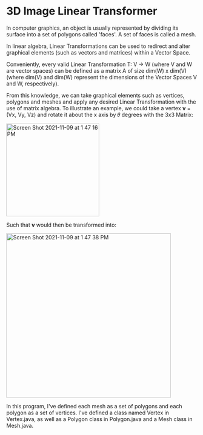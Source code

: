 # 3D Image Linear Transformer

In computer graphics, an object is usually represented by dividing its surface into a set of polygons called 'faces'. A set of faces is called a mesh.

In linear algebra, Linear Transformations can be used to redirect and alter graphical elements (such as vectors and matrices) within a Vector Space.

Conveniently, every valid Linear Transformation T: V -> W (where V and W are vector spaces) can be defined as a matrix A of size dim(W) x dim(V) (where dim(V) and dim(W) represent the dimensions of the Vector Spaces V and W, respectively).

From this knowledge, we can take graphical elements such as vertices, polygons and meshes and apply any desired Linear Transformation with the use of matrix algebra. To illustrate an example, we could take a vertex **v** = (Vx, Vy, Vz) and rotate it about the x axis by 𝜃 degrees with the 3x3 Matrix:

<img width="245" alt="Screen Shot 2021-11-09 at 1 47 16 PM" src="https://user-images.githubusercontent.com/86801013/140985771-2abb2cfe-ec5d-46e4-ac0b-137ff45aa5e5.png">

Such that **v** would then be transformed into:

<img width="434" alt="Screen Shot 2021-11-09 at 1 47 38 PM" src="https://user-images.githubusercontent.com/86801013/140985812-9cc79434-c5bb-4513-9828-afd489b3b99f.png">

In this program, I've defined each mesh as a set of polygons and each polygon as a set of vertices. I've defined a class named Vertex in Vertex.java, as well as a Polygon class in Polygon.java and a Mesh class in Mesh.java.
